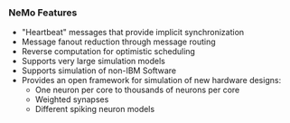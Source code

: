### NeMo Features
- "Heartbeat" messages that provide implicit synchronization
- Message fanout reduction through message routing
- Reverse computation for optimistic scheduling
- Supports very large simulation models
- Supports simulation of non-IBM Software
- Provides an open framework for simulation of new hardware designs:
    + One neuron per core to thousands of neurons per core
    + Weighted synapses
    + Different spiking neuron models


